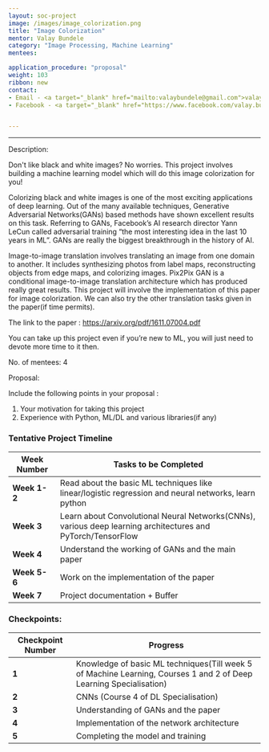 ```yaml
---
layout: soc-project
image: /images/image_colorization.png
title: "Image Colorization"
mentor: Valay Bundele
category: "Image Processing, Machine Learning"
mentees:

application_procedure: "proposal" 
weight: 103
ribbon: new
contact:
- Email - <a target="_blank" href="mailto:valaybundele@gmail.com">valaybundele@gmail.com</a>
- Facebook - <a target="_blank" href="https://www.facebook.com/valay.bundele/">https://www.facebook.com/valay.bundele/</a>


---
```


---

<!--break-->

Description:

Don't like black and white images? No worries. This project involves building a machine learning model which will do this image colorization for you!

Colorizing black and white images is one of the most exciting applications of deep learning. Out of the many available techniques, Generative Adversarial Networks(GANs) based methods have shown excellent results on this task. Referring to GANs, Facebook’s AI research director Yann LeCun called adversarial training “the most interesting idea in the last 10 years in ML”. GANs are really the biggest breakthrough in the history of AI.

Image-to-image translation involves translating an image from one domain to another. It includes synthesizing photos from label maps, reconstructing objects from edge maps, and colorizing images. Pix2Pix GAN is a conditional image-to-image translation architecture which has produced really great results. This project will involve the implementation of this paper for image colorization. We can also try the other translation tasks given in the paper(if time permits). 

The link to the paper :
https://arxiv.org/pdf/1611.07004.pdf

You can take up this project even if you’re new to ML, you will just need to devote more time to it then.


No. of mentees: 4


Proposal:

Include the following points in your proposal :
1. Your motivation for taking this project
2. Experience with Python, ML/DL and various libraries(if any)


<!--break-->

<!--break-->
### Tentative Project Timeline

|Week Number  | Tasks to be Completed|
|--- | --- | 
|**Week 1-2** |Read about the basic ML techniques like linear/logistic regression and neural networks, learn python |
|**Week 3** | Learn about Convolutional Neural Networks(CNNs), various deep learning architectures and PyTorch/TensorFlow |
|**Week 4** | Understand the working of GANs and the main paper |
|**Week 5-6** | Work on the implementation of the paper |
|**Week 7** | Project documentation + Buffer |


### Checkpoints:
<!--break-->

|Checkpoint Number  | Progress|
|--- | --- | 
|**1** |Knowledge of basic ML techniques(Till week 5 of Machine Learning, Courses 1 and 2 of Deep Learning Specialisation)|
|**2** |CNNs (Course 4 of DL Specialisation)|
|**3** |Understanding of GANs and the paper|
|**4** |Implementation of the network architecture|
|**5** |Completing the model and training|

<!--break-->
